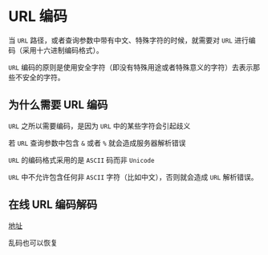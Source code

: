 # URL 编码

当 `URL` 路径，或者查询参数中带有中文、特殊字符的时候，就需要对 `URL` 进行编码（采用十六进制编码格式）。

`URL` 编码的原则是使用安全字符（即没有特殊用途或者特殊意义的字符）去表示那些不安全的字符。

## 为什么需要 URL 编码
`URL` 之所以需要编码，是因为 `URL` 中的某些字符会引起歧义

若 `URL` 查询参数中包含 `&` 或者 `%` 就会造成服务器解析错误

`URL` 的编码格式采用的是 `ASCII` 码而非 `Unicode`

`URL` 中不允许包含任何非 `ASCII` 字符（比如中文），否则就会造成 `URL` 解析错误。

## 在线 URL 编码解码
[地址](https://www.bejson.com/enc/urlencode)

乱码也可以恢复